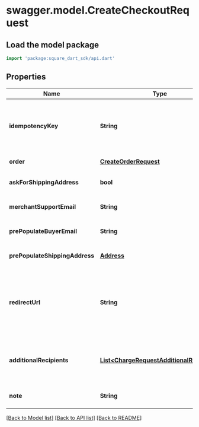 # swagger.model.CreateCheckoutRequest

## Load the model package
```dart
import 'package:square_dart_sdk/api.dart'
```

## Properties
Name | Type | Description | Notes
------------ | ------------- | ------------- | -------------
**idempotencyKey** | **String** | A unique string that identifies this checkout among others you have created. It can be any valid string but must be unique for every order sent to Square Checkout for a given location ID.  The idempotency key is used to avoid processing the same order more than once. If you are  unsure whether a particular checkout was created successfully, you can attempt it again with the same idempotency key and all the same other parameters without worrying about creating duplicates.  You should use a random number/string generator native to the language you are working in to generate strings for your idempotency keys.  For more information, see [Idempotency](https://developer.squareup.com/docs/working-with-apis/idempotency). | [default to null]
**order** | [**CreateOrderRequest**](CreateOrderRequest.md) |  | [default to null]
**askForShippingAddress** | **bool** | If &#x60;true&#x60;, Square Checkout collects shipping information on your behalf and stores  that information with the transaction information in the Square Seller Dashboard.  Default: &#x60;false&#x60;. | [optional] [default to null]
**merchantSupportEmail** | **String** | The email address to display on the Square Checkout confirmation page and confirmation email that the buyer can use to contact the seller.  If this value is not set, the confirmation page and email display the primary email address associated with the seller&#x27;s Square account.  Default: none; only exists if explicitly set. | [optional] [default to null]
**prePopulateBuyerEmail** | **String** | If provided, the buyer&#x27;s email is prepopulated on the checkout page as an editable text field.  Default: none; only exists if explicitly set. | [optional] [default to null]
**prePopulateShippingAddress** | [**Address**](Address.md) |  | [optional] [default to null]
**redirectUrl** | **String** | The URL to redirect to after the checkout is completed with &#x60;checkoutId&#x60;, &#x60;transactionId&#x60;, and &#x60;referenceId&#x60; appended as URL parameters. For example, if the provided redirect URL is &#x60;http://www.example.com/order-complete&#x60;, a successful transaction redirects the customer to:  &#x60;http://www.example.com/order-complete?checkoutId&#x3D;xxxxxx&amp;amp;referenceId&#x3D;xxxxxx&amp;amp;transactionId&#x3D;xxxxxx&#x60;  If you do not provide a redirect URL, Square Checkout displays an order confirmation page on your behalf; however, it is strongly recommended that you provide a redirect URL so you can verify the transaction results and finalize the order through your existing/normal confirmation workflow.  Default: none; only exists if explicitly set. | [optional] [default to null]
**additionalRecipients** | [**List&lt;ChargeRequestAdditionalRecipient&gt;**](ChargeRequestAdditionalRecipient.md) | The basic primitive of a multi-party transaction. The value is optional. The transaction facilitated by you can be split from here.  If you provide this value, the &#x60;amount_money&#x60; value in your &#x60;additional_recipients&#x60; field cannot be more than 90% of the &#x60;total_money&#x60; calculated by Square for your order. The &#x60;location_id&#x60; must be a valid seller location where the checkout is occurring.  This field requires &#x60;PAYMENTS_WRITE_ADDITIONAL_RECIPIENTS&#x60; OAuth permission.  This field is currently not supported in the Square Sandbox. | [optional] [default to []]
**note** | **String** | An optional note to associate with the &#x60;checkout&#x60; object.  This value cannot exceed 60 characters. | [optional] [default to null]

[[Back to Model list]](../README.md#documentation-for-models) [[Back to API list]](../README.md#documentation-for-api-endpoints) [[Back to README]](../README.md)

